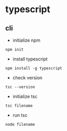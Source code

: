 # typescript

## cli

- initialize npm

`npm init`

- install typescript

`npm install -g typescript`

- check version

`tsc --version`

- initialize tsc

`tsc filename`

- run tsc

`node filename`
